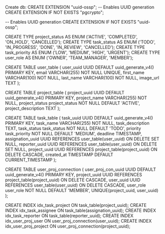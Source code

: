 Create db:
CREATE EXTENSION "uuid-ossp";  -- Enables UUID generation
CREATE EXTENSION IF NOT EXISTS "pgcrypto";



-- Enables UUID generation
CREATE EXTENSION IF NOT EXISTS "uuid-ossp";

CREATE TYPE project_status AS ENUM ('ACTIVE', 'COMPLETED', 'ON_HOLD', 'CANCELLED');
CREATE TYPE task_status AS ENUM ('TODO', 'IN_PROGRESS', 'DONE', 'IN_REVIEW', 'CANCELLED');
CREATE TYPE task_priority AS ENUM ('LOW', 'MEDIUM', 'HIGH', 'URGENT');
CREATE TYPE user_role AS ENUM ('OWNER', 'TEAM_MANAGER', 'MEMBER');

CREATE TABLE user_table (
user_uuid UUID DEFAULT uuid_generate_v4() PRIMARY KEY,
email VARCHAR(255) NOT NULL UNIQUE,
first_name VARCHAR(100) NOT NULL,
last_name VARCHAR(100) NOT NULL,
image_url TEXT
);

CREATE TABLE project_table (
project_uuid UUID DEFAULT uuid_generate_v4() PRIMARY KEY,
project_name VARCHAR(255) NOT NULL,
project_status project_status NOT NULL DEFAULT 'ACTIVE',
project_description TEXT
);

CREATE TABLE task_table (
task_uuid UUID DEFAULT uuid_generate_v4() PRIMARY KEY,
task_name VARCHAR(255) NOT NULL,
task_description TEXT,
task_status task_status NOT NULL DEFAULT 'TODO',
priority task_priority NOT NULL DEFAULT 'MEDIUM',
deadline TIMESTAMP,
assignation_uuid UUID REFERENCES user_table(user_uuid) ON DELETE SET NULL,
reporter_uuid UUID REFERENCES user_table(user_uuid) ON DELETE SET NULL,
project_uuid UUID REFERENCES project_table(project_uuid) ON DELETE CASCADE,
created_at TIMESTAMP DEFAULT CURRENT_TIMESTAMP
);

CREATE TABLE user_proj_connection (
user_proj_con_uuid UUID DEFAULT uuid_generate_v4() PRIMARY KEY,
project_uuid UUID REFERENCES project_table(project_uuid) ON DELETE CASCADE,
user_uuid UUID REFERENCES user_table(user_uuid) ON DELETE CASCADE,
user_role user_role NOT NULL DEFAULT 'MEMBER',
UNIQUE(project_uuid, user_uuid)
);

CREATE INDEX idx_task_project ON task_table(project_uuid);
CREATE INDEX idx_task_assignee ON task_table(assignation_uuid);
CREATE INDEX idx_task_reporter ON task_table(reporter_uuid);
CREATE INDEX idx_user_proj_user ON user_proj_connection(user_uuid);
CREATE INDEX idx_user_proj_project ON user_proj_connection(project_uuid);